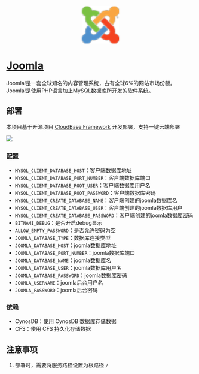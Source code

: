 <p align="center">
  <img height="100px" src="./logo.png" />
</p>

# [Joomla](https://github.com/joomla/joomla-cms)

Joomla!是一套全球知名的内容管理系统，占有全球6%的网站市场份额。 Joomla!是使用PHP语言加上MySQL数据库所开发的软件系统。

## 部署

本项目基于开源项目 [CloudBase Framework](https://github.com/Tencent/cloudbase-framework) 开发部署，支持一键云端部署

[![](https://main.qcloudimg.com/raw/67f5a389f1ac6f3b4d04c7256438e44f.svg)](https://console.cloud.tencent.com/tcb/env/index?action=CreateAndDeployCloudBaseProject&appUrl=https%3A%2F%2Fgithub.com%2FTencentCloudBase%2Fcloudbase-templates&workDir=vue&branch=master)

### 配置

- `MYSQL_CLIENT_DATABASE_HOST`：客户端数据库地址
- `MYSQL_CLIENT_DATABASE_PORT_NUMBER`：客户端数据库端口
- `MYSQL_CLIENT_DATABASE_ROOT_USER`：客户端数据库用户名
- `MYSQL_CLIENT_DATABASE_ROOT_PASSWORD`：客户端数据库密码
- `MYSQL_CLIENT_CREATE_DATABASE_NAME`：客户端创建的joomla数据库名
- `MYSQL_CLIENT_CREATE_DATABASE_USER`：客户端创建的joomla数据库用户
- `MYSQL_CLIENT_CREATE_DATABASE_PASSWORD`：客户端创建的joomla数据库密码
- `BITNAMI_DEBUG`：是否开启debug显示
- `ALLOW_EMPTY_PASSWORD`：是否允许密码为空
- `JOOMLA_DATABASE_TYPE`：数据库连接类型
- `JOOMLA_DATABASE_HOST`：joomla数据库地址
- `JOOMLA_DATABASE_PORT_NUMBER`：joomla数据库端口
- `JOOMLA_DATABASE_NAME`：joomla数据库名
- `JOOMLA_DATABASE_USER`：joomla数据库用户名
- `JOOMLA_DATABASE_PASSWORD`：joomla数据库密码
- `JOOMLA_USERNAME`：joomla后台用户名
- `JOOMLA_PASSWORD`：joomla后台密码

### 依赖

- CynosDB：使用 CynosDB 数据库存储数据
- CFS：使用 CFS 持久化存储数据

## 注意事项

1. 部署时，需要将服务路径设置为根路径 `/`
